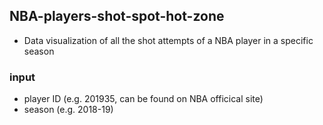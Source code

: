 ## NBA-players-shot-spot-hot-zone
* Data visualization of all the shot attempts of a NBA player in a specific season
### input
* player ID (e.g. 201935, can be found on NBA officical site) 
* season (e.g. 2018-19)
